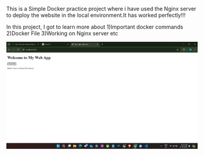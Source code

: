 This is a Simple Docker practice project where i have used the Nginx server to deploy the website in the local environment.It has worked perfectly!!!

In this project, I got to learn more about 
            1)Important docker commands
            2)Docker File
            3)Working on Nginx server etc

![alt text](image.png)